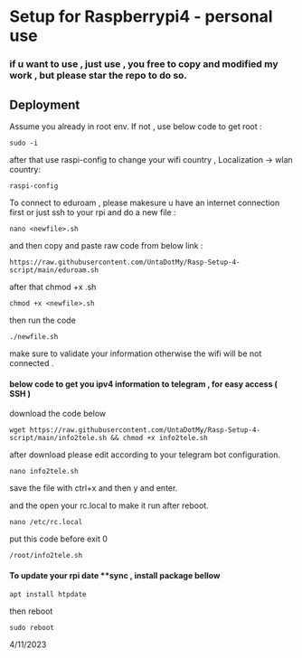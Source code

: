
# Setup for Raspberrypi4 - personal use
### if u want to use , just use , you free to copy and modified my work , but please star the repo to do so.



## Deployment

Assume you already in root env. If not , use below code to get root :
```
sudo -i
```
after that use raspi-config to change your wifi country , Localization -> wlan country:
```
raspi-config
```

To connect to eduroam , please makesure u have an internet connection first or just ssh to your rpi and do a new file :
```
nano <newfile>.sh
```
and then copy and paste raw code from below link :
```
https://raw.githubusercontent.com/UntaDotMy/Rasp-Setup-4-script/main/eduroam.sh
```
after that chmod +x <newfile>.sh
```
chmod +x <newfile>.sh
```
then run the code
```
./newfile.sh
```
make sure to validate your information otherwise the wifi will be not connected .






#### below code to get you ipv4 information to telegram , for easy access ( SSH )

download the code below

```
wget https://raw.githubusercontent.com/UntaDotMy/Rasp-Setup-4-script/main/info2tele.sh && chmod +x info2tele.sh
```

after download please edit according to your telegram bot configuration.

```
nano info2tele.sh
```
save the file with ctrl+x and then y and enter.

and the open your rc.local to make it run after reboot.

```
nano /etc/rc.local
```

put this code before exit 0

```
/root/info2tele.sh
```







#### To update your rpi date **sync , install package bellow
```
apt install htpdate
```
then reboot

```
sudo reboot
```

4/11/2023
